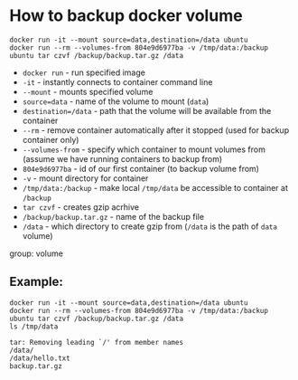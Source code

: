 # How to backup docker volume

```docker
docker run -it --mount source=data,destination=/data ubuntu
docker run --rm --volumes-from 804e9d6977ba -v /tmp/data:/backup ubuntu tar czvf /backup/backup.tar.gz /data
```

- `docker run` - run specified image
- `-it` - instantly connects to container command line 
- `--mount` - mounts specified volume
- `source=data` - name of the volume to mount (`data`)
- `destination=/data` - path that the volume will be available from the container
- `--rm` - remove container automatically after it stopped (used for backup container only)
- `--volumes-from` - specify which container to mount volumes from (assume we have running containers to backup from)
- `804e9d6977ba` - id of our first container (to backup volume from)
- `-v` - mount directory for container
- `/tmp/data:/backup` - make local `/tmp/data` be accessible to container at `/backup`
- `tar czvf` - creates gzip acrhive
- `/backup/backup.tar.gz` - name of the backup file
- `/data` - which directory to create gzip from (`/data` is the path of `data` volume)

group: volume

## Example: 
```docker
docker run -it --mount source=data,destination=/data ubuntu
docker run --rm --volumes-from 804e9d6977ba -v /tmp/data:/backup ubuntu tar czvf /backup/backup.tar.gz /data
ls /tmp/data
```
```
tar: Removing leading `/' from member names
/data/
/data/hello.txt
backup.tar.gz
```
